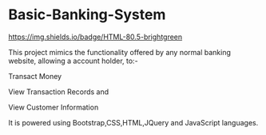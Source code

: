 # Basic-Banking-System

https://img.shields.io/badge/HTML-80.5-brightgreen

This project mimics the functionality offered by any normal banking website, allowing a account holder, to:-

Transact Money

View Transaction Records and

View Customer Information

It is powered using Bootstrap,CSS,HTML,JQuery and JavaScript languages.
